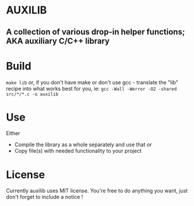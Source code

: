 # AUXILIB
## A collection of various drop-in helper functions; AKA auxiliary C/С++ library

# Build
`make lib` or, if you don't have make or don't use gcc - translate the "lib" recipe into what works best for you, ie:
`gcc -Wall -Werror -O2 -shared src/*/*.c -o auxilib`

# Use
Either
- Compile the library as a whole separately and use that
or
- Copy file(s) with needed functionality to your project

# License
Currently auxilib uses MIT license.
You're free to do anything you want, just don't forget to include a notice !